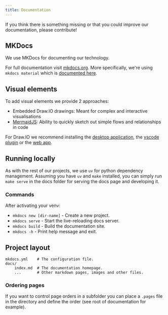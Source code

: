 ```yaml
---
title: Documentation
---
```


If you think there is something missing or that you could improve our documentation, please contribute!

## MKDocs

We use MKDocs for documenting our technology.

For full documentation visit [mkdocs.org](https://www.mkdocs.org). More specifically, we're using `mkdocs material` which is [documented here](https://squidfunk.github.io/mkdocs-material/).

## Visual elements

To add visual elements we provide 2 approaches:

- Embedded Draw.IO drawings: Meant for complex and interactive visualisations
- [MermaidJS](https://mermaid.js.org/syntax): Ability to quickly sketch out simple flows and relationships in code

For Draw.IO we recommend installing the [desktop application](https://formulae.brew.sh/cask/drawio#default), the [vscode plugin](https://marketplace.visualstudio.com/items?itemName=hediet.vscode-drawio) or the [web app](https://app.diagrams.net/).


## Running locally

As with the rest of our projects, we use `uv` for python dependency management. Assuming you have `uv` and `make` installed, you can simply run `make serve` in the docs folder for serving the docs page and developing it.

### Commands

After activating your venv:

* `mkdocs new [dir-name]` - Create a new project.
* `mkdocs serve` - Start the live-reloading docs server.
* `mkdocs build` - Build the documentation site.
* `mkdocs -h` - Print help message and exit.

## Project layout

    mkdocs.yml    # The configuration file.
    docs/
        index.md  # The documentation homepage.
        ...       # Other markdown pages, images and other files.

### Ordering pages

If you want to control page orders in a subfolder you can place a `.pages` file in the directory and define the order (see root of documentation for example).
